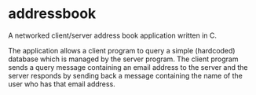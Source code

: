 # addressbook
A networked client/server address book application written in C.

The application allows a client program to query a simple (hardcoded) database which is managed by the server program. The client program sends a query message containing an email address to the server and the server responds by sending back a message containing the name of the user who has that email address.
